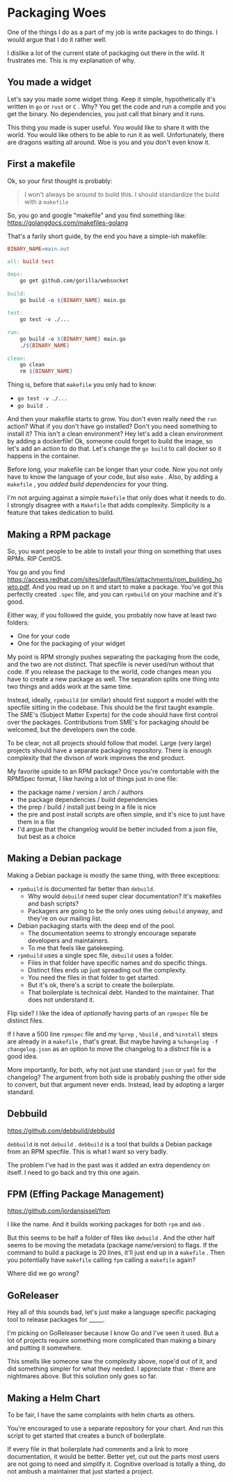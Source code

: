 # Packaging Woes

One of the things I do as a part of my job is write packages to do things.
I would argue that I do it rather well.

I dislike a lot of the current state of packaging out there in the wild.
It frustrates me.
This is my explanation of why.

## You made a widget

Let's say you made some widget thing.
Keep it simple, hypothetically it's written in `go` or `rust` or `C` .
Why? You get the code and run a compile and you get the binary.
No dependencies, you just call that binary and it runs.

This thing you made is super useful.
You would like to share it with the world.
You would like others to be able to run it as well.
Unfortunately, there are dragons waiting all around.
Woe is you and you don't even know it.

## First a makefile

Ok, so your first thought is probably:

> I won't always be around to build this.
> I should standardize the build with a `makefile`

So, you go and google "makefile" and you find something like:
<https://golangdocs.com/makefiles-golang>

That's a farily short guide, by the end you have a simple-ish makefile:

```makefile
BINARY_NAME=main.out
 
all: build test

deps:
    go get github.com/gorilla/websocket
 
build:
    go build -o ${BINARY_NAME} main.go
 
test:
    go test -v ./...
 
run:
    go build -o ${BINARY_NAME} main.go
    ./${BINARY_NAME}
 
clean:
    go clean
    rm ${BINARY_NAME}
```

Thing is, before that `makefile` you only had to know:

* `go test -v ./...`
* `go build .`

And then your makefile starts to grow.
You don't even really need the `run` action?
What if you don't have go installed? Don't you need something to install it?
This isn't a clean environment?
Hey let's add a clean environment by adding a dockerfile!
Ok, someone could forget to build the image, so let's add an action to do that.
Let's change the `go build` to call docker so it happens in the container.

Before long, your makefile can be longer than your code.
Now you not only have to know the language of your code, but also `make` .
Also, by adding a `makefile` , you _added build dependencies_ for your thing.

I'm not arguing against a simple `Makefile` that only does what it needs to do.
I strongly disagree with a `Makefile` that adds complexity.
Simplicity is a feature that takes dedication to build.

## Making a RPM package

So, you want people to be able to install your thing on something that uses RPMs.
RIP CentOS.

You go and you find <https://access.redhat.com/sites/default/files/attachments/rpm_building_howto.pdf>.
And you read up on it and start to make a package.
You've got this perfectly created `.spec` file, and you can `rpmbuild` on your machine and it's good.

Either way, if you followed the guide, you probably now have at least two folders:

* One for your code
* One for the packaging of your widget

My point is RPM strongly pushes separating the packaging from the code, and the two are not distinct.
That specfile is never used/run without that code.
If you release the package to the world, code changes mean you have to create a new package as well.
The separation splits one thing into two things and adds work at the same time.

Instead, ideally, `rpmbuild` (or similar) should first support a model with the specfile sitting in the codebase.
This should be the first taught example.
The SME's (Subject Matter Experts) for the code should have first control over the packages.
Contributions from SME's for packaging should be welcomed, but the developers own the code.

To be clear, not all projects should follow that model.
Large (very large) projects should have a separate packaging repository.
There is enough complexity that the divison of work improves the end product.

My favorite upside to an RPM package?
Once you're comfortable with the RPMSpec format, I like having a lot of things just in one file:

* the package name / version / arch / authors
* the package dependencies / build dependencies
* the prep / build / install just being in a file is nice
* the pre and post install scripts are often simple, and it's nice to just have them in a file
* I'd argue that the changelog would be better included from a json file, but best as a choice

## Making a Debian package

Making a Debian package is mostly the same thing, with three exceptions:

* `rpmbuild` is documented far better than `debuild`.
  * Why would `debuild` need super clear documentation? It's makefiles and bash scripts?
  * Packagers are going to be the only ones using `debuild` anyway, and they're on our mailing list.
* Debian packaging starts with the deep end of the pool.
  * The documentation seems to strongly encourage separate developers and maintainers.
  * To me that feels like gatekeeping.
* `rpmbuild` uses a single spec file,  `debuild` uses a folder.
  * Files in that folder have specific names and do specific things.
  * Distinct files ends up just spreading out the complexity.
  * You need the files in that folder to get started.
  * But it's ok, there's a script to create the boilerplate.
  * That boilerplate is technical debt. Handed to the maintainer. That does not understand it.

Flip side? I like the idea of _optionally_ having parts of an `rpmspec` file be distinct files.

If I have a 500 line `rpmspec` file and my `%prep` , `%build` , and `%install` steps are already in a `makefile` , that's great.
But maybe having a `%changelog -f changelog.json` as an option to move the changelog to a distnct file is a good idea.

More importantly, for both, why not just use standard `json` or `yaml` for the changelog?
The argument from both side is probably pushing the other side to convert, but that argument never ends.
Instead, lead by adopting a larger standard.

## Debbuild

<https://github.com/debbuild/debbuild>

`debbuild` is not `debuild` .
`debbuild` is a tool that builds a Debian package from an RPM specfile.
This is what I want so very badly.

The problem I've had in the past was it added an extra dependency on itself.
I need to go back and try this one again.

## FPM (Effing Package Management)

<https://github.com/jordansissel/fpm>

I like the name.
And it builds working packages for both `rpm` and `deb` .

But this seems to be half a folder of files like `debuild` .
And the other half seems to be moving the metadata (package name/version) to flags.
If the command to build a package is 20 lines, it'll just end up in a `makefile` .
Then you potentially have `makefile` calling `fpm` calling a `makefile` again?

Where did we go wrong?

## GoReleaser

Hey all of this sounds bad, let's just make a language specific packaging tool to release packages for _____.

I'm picking on GoReleaser because I know Go and I've seen it used.
But a lot of projects require something more complicated than making a binary and putting it somewhere.

This smells like someone saw the complexity above, nope'd out of it, and did something simpler for what they needed.
I appreciate that - there are nightmares above.
But this solution only goes so far.

## Making a Helm Chart

To be fair, I have the same complaints with helm charts as others.

You're encouraged to use a separate repository for your chart.
And run this script to get started that creates a bunch of boilerplate.

If every file in that boilerplate had comments and a link to more documentation, it would be better.
Better yet, cut out the parts most users are not going to need and simplify it.
Cognitive overload is totally a thing, do not ambush a maintainer that just started a project.
